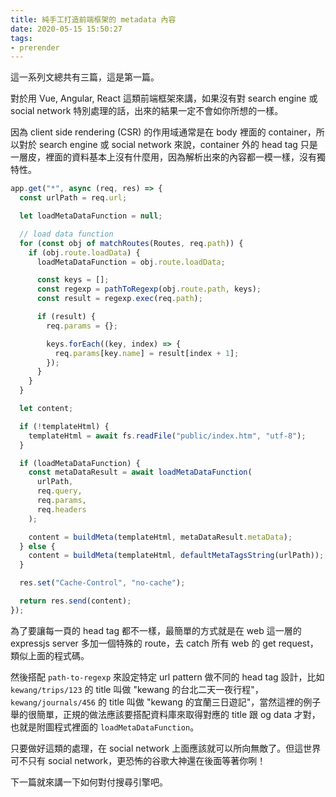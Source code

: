 ```yaml
---
title: 純手工打造前端框架的 metadata 內容
date: 2020-05-15 15:50:27
tags:
- prerender
---
```


這一系列文總共有三篇，這是第一篇。

對於用 Vue, Angular, React 這類前端框架來講，如果沒有對 search engine 或 social network 特別處理的話，出來的結果一定不會如你所想的一樣。

因為 client side rendering (CSR) 的作用域通常是在 body 裡面的 container，所以對於 search engine 或 social network 來說，container 外的 head tag 只是一層皮，裡面的資料基本上沒有什麼用，因為解析出來的內容都一模一樣，沒有獨特性。

```js
app.get("*", async (req, res) => {
  const urlPath = req.url;

  let loadMetaDataFunction = null;

  // load data function
  for (const obj of matchRoutes(Routes, req.path)) {
    if (obj.route.loadData) {
      loadMetaDataFunction = obj.route.loadData;

      const keys = [];
      const regexp = pathToRegexp(obj.route.path, keys);
      const result = regexp.exec(req.path);

      if (result) {
        req.params = {};

        keys.forEach((key, index) => {
          req.params[key.name] = result[index + 1];
        });
      }
    }
  }

  let content;

  if (!templateHtml) {
    templateHtml = await fs.readFile("public/index.htm", "utf-8");
  }

  if (loadMetaDataFunction) {
    const metaDataResult = await loadMetaDataFunction(
      urlPath,
      req.query,
      req.params,
      req.headers
    );

    content = buildMeta(templateHtml, metaDataResult.metaData);
  } else {
    content = buildMeta(templateHtml, defaultMetaTagsString(urlPath));
  }

  res.set("Cache-Control", "no-cache");

  return res.send(content);
});
```

為了要讓每一頁的 head tag 都不一樣，最簡單的方式就是在 web 這一層的 expressjs server 多加一個特殊的 route，去 catch 所有 web 的 get request，類似上面的程式碼。

然後搭配 `path-to-regexp` 來設定特定 url pattern 做不同的 head tag 設計，比如 `kewang/trips/123` 的 title 叫做 "kewang 的台北二天一夜行程"，`kewang/journals/456` 的 title 叫做 "kewang 的宜蘭三日遊記"，當然這裡的例子舉的很簡單，正規的做法應該要搭配資料庫來取得對應的 title 跟 og data 才對，也就是附圖程式裡面的 `loadMetaDataFunction`。

只要做好這類的處理，在 social network 上面應該就可以所向無敵了。但這世界可不只有 social network，更恐怖的谷歌大神還在後面等著你咧！

下一篇就來講一下如何對付搜尋引擎吧。